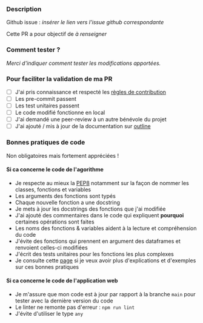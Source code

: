### Description
Github issue : _insérer le lien vers l'issue github correspondante_

Cette PR a pour objectif de _à renseigner_

### Comment tester ?
_Merci d'indiquer comment tester les modifications apportées._

### Pour faciliter la validation de ma PR
- [ ] J'ai pris connaissance et respecté les [règles de contribution](../CONTRIBUTING.md)
- [ ] Les pre-commit passent
- [ ] Les test unitaires passent
- [ ] Le code modifié fonctionne en local
- [ ] J'ai demandé une peer-review à un autre bénévole du projet
- [ ] J'ai ajouté / mis à jour de la documentation sur [outline](https://outline.services.dataforgood.fr/collection/13_potentiel_scolaire-qJFjGnz5Ec)

### Bonnes pratiques de code
Non obligatoires mais fortement appréciées !

#### Si ca concerne le code de l'agorithme
- Je respecte au mieux la [PEP8](https://peps.python.org/pep-0008/) notamment sur la façon de nommer les classes, fonctions et variables
- Les arguments des fonctions sont typés
- Chaque nouvelle fonction a une docstring
- Je mets à jour les docstrings des fonctions que j'ai modifiée
- J'ai ajouté des commentaires dans le code qui expliquent **pourquoi** certaines opérations sont faites
- Les noms des fonctions & variables aident à la lecture et compréhension du code
- J'évite des fonctions qui prennent en argument des dataframes et renvoient celles-ci modifiées
- J'écrit des tests unitaires pour les fonctions les plus complexes
- Je consulte cette [page](../docs/algorithme_best_code_practices.md) si je veux avoir plus d'explications et d'exemples sur ces bonnes pratiques

#### Si ca concerne le code de l'application web
- Je m'assure que mon code est à jour par rapport à la branche `main` pour tester avec la dernière version du code
- Le linter ne remonte pas d'erreur : `npm run lint`
- J'évite d'utiliser le type `any`
